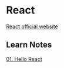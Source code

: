# React

[React official website](https://zh-hant.reactjs.org/)

## Learn Notes

[01. Hello React](01-hello-react/README.md)
